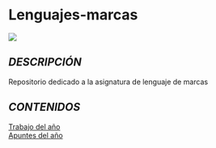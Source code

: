 # **Lenguajes-marcas**
![](https://www.ticarte.com/sites/su/styles/large/public/users/7/teaser/code-markup.jpg?itok=C-paSxF4)
## ***DESCRIPCIÓN***

Repositorio dedicado a la asignatura de lenguaje de marcas

## ***CONTENIDOS***

[Trabajo del año](Tareas/Readme.md)  
[Apuntes del año](Apuntes/Readme.md)


